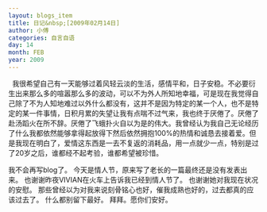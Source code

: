 ```yaml
---
layout: blogs_item
title: 日记&nbsp;[2009年02月14日]
author: 小傅
categories: 自言自语
day: 14
month: FEB
year: 2009
---
```




&nbsp;
我很希望自己有一天能够过着风轻云淡的生活，感情平和，日子安稳。不必要衍生出来那么多的喧嚣那么多的波动，可以不为外人所知地幸福，可是现在我觉得自己除了不为人知地难过以外什么都没有，这并不是因为特定的某一个人，也不是特定的某一件事情，日积月累的失望让我有点喘不过气来，我也终于厌倦了。厌倦了赴汤蹈火在所不辞。厌倦了飞蛾扑火自以为是的伟大。我曾经认为我自己无论经历了什么我都依然能够拿得起放得下然后依然拥抱100%的热情和诚恳去接着爱。但是我现在明白了，爱情这东西是一去不复返的消耗品，用一点就少一点，特别是过了20岁之后，谁都经不起考验，谁都希望被珍惜。

我不会再写blog了。
今天是情人节，原来写了老长的一篇最终还是没有发表出来。
也谢谢昨夜VIVIAN在火车上告诉我已经到情人节了。
也谢谢她对我现在状况的安慰。
那些曾经以为对我来说刻骨铭心也好，催我成熟也好的，过去都真的应该过去了。
什么都别留下最好。
拜拜。愿你们安好。


